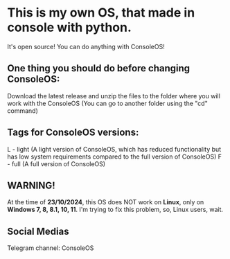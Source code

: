 # This is my own OS, that made in console with python.

It's open source! You can do anything with ConsoleOS!

## One thing you should do before changing ConsoleOS:
Download the latest release and unzip the files to the folder where you will work with the ConsoleOS (You can go to another folder using the "cd" command)

## Tags for ConsoleOS versions:
L - light (A light version of ConsoleOS, which has reduced functionality but has low system requirements compared to the full version of ConsoleOS) 
F - full (A full version of ConsoleOS)

## WARNING!
At the time of **23/10/2024**, this OS does NOT work on **Linux**, only on **Windows 7, 8, 8.1, 10, 11**. 
I'm trying to fix this problem, so, Linux users, wait.

## Social Medias
Telegram channel: ConsoleOS


